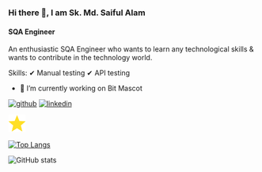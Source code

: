 
### Hi there 👋,  I am Sk. Md. Saiful Alam
#### SQA Engineer

An enthusiastic SQA Engineer who wants to learn any technological skills & wants to contribute in the technology world. 

Skills:
✔ Manual testing
✔ API testing

- 🔭 I’m currently working on Bit Mascot 


[<img src='https://cdn.jsdelivr.net/npm/simple-icons@3.0.1/icons/github.svg' alt='github' height='40'>](https://github.com/saifulsahim)  [<img src='https://cdn.jsdelivr.net/npm/simple-icons@3.0.1/icons/linkedin.svg' alt='linkedin' height='40'>](https://www.linkedin.com/in/https://www.linkedin.com/in/saifulsahim//)  

<a href='https://stars.github.com/'><img src='https://raw.githubusercontent.com/acervenky/animated-github-badges/master/assets/starbadge.gif' width='35' height='35'></a> 

[![Top Langs](https://github-readme-stats.vercel.app/api/top-langs/?username=saifulsahim)](https://github.com/anuraghazra/github-readme-stats)

![GitHub stats](https://github-readme-stats.vercel.app/api?username=saifulsahim&show_icons=true)  

